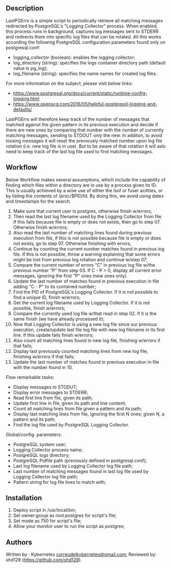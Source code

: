 Description
-----------
LastPGErrs is a simple script to periodically retrieve all matching messages redirected by PostgreSQL's "Logging 
Collector" process. When enabled, this process runs in background, captures log messages sent to STDERR and redirects
them into specific log files that can be rotated. All this works according the following PostgreSQL configuration
parameters found only on postgresql.conf:
* logging_collector (boolean): enables the logging collector;
* log_directory (string): specifies the logs container directory path (default value is pg_log);
* log_filename (string): specifies the name names for created log files.

For more information on the subject, please visit below links:
* https://www.postgresql.org/docs/current/static/runtime-config-logging.html
* https://www.openscg.com/2016/05/helpful-postgresql-logging-and-defaults/

LastPGErrs will therefore keep track of the number of messages that matched against the given pattern in its previous
execution and decide if there are new ones by comparing that number with the number of currently matching messages,
sending to STDOUT only the new. In additon, to avoid loosing messages it will reset the previously matched number upon
log file rotation (i.e. new log file is in use). But to be aware of that rotation it will aslo need to keep track of the
last log file used to find matching messages.

Workflow
--------
Below Workflow makes several assumptions, which include the capability of finding which files within a directory are in
use by a process given its ID. This is usually achieved by a wise use of either the lsof or fuser acilities, or by
listing the contents of /proc/$PID/fd. By doing this, we avoid using dates and timestamps for the search.

01. Make sure that current user is postgres, otherwise finish w/errors;
02. Then read the last log filename used by the Logging Collector from file. If this fails because file is empty or does
    not exists, then go to step 07. Otherwise finish w/errors;
03. Also read the last number of matching lines found during previous execution from file, if this is not possible
    because file is empty or does not exists, go to step 07. Otherwise finishing with errors;
04. Continue by counting the current number matches found in previous log file. If this is not possible, throw a warning
    explaining that some errors might be lost from previous log rotation and continue w/step 07;
05. Compare the current number of errors "C" in previous log file w/the previous number "P" from step 03. If C - P > 0,
    display all current error messages, ignoring the first "P" ones (new ones only).
06. Update the last number of matches found in previous execution in file adding "C - P" to its contained number;
07. Find the PID of PostgreSQL's Logging Collector. If it is not possible to find a unique ID, finish w/errors;
08. Get the current log filename used by Logging Collector. If it is not possible, finish w/errors;
09. Compare the currently used log file w/that read in step 02. If it is the same finish (we have already processed it);
10. Now that Logging Collector is using a new log file since our previous execution, create/update last file log
    file with new log filename in its first line. If this update fails finish w/errors;
11. Also count all matching lines found in new log file, finishing w/errors if that fails;
12. Display last previously counted matching lines from new log file, finishing w/errors if that fails;
13. Update the last number of matches found in previous execution in file with the number found in 10.

Flow remarkable tasks:
* Display messages to STODUT;
* Display error messages to STDERR;
* Read first line from file, given its path;
* Update first line in file, given its path and line content;
* Count all matching lines from file given a pattern and its path;
* Display last matching lines from file, ignoring the first N ones; given N, a pattern and its path;
* Find the log file used by PostgreSQL Logging Collector.

Global/config. parameters:
* PostgreSQL system user;
* Logging Collector process name;
* PostgreSQL logs directory;
* PostgreSQL Pidfile path (previously defined in postgresql.conf);
* Last log filename used by Logging Collector log file path;
* Last number of matching messages found in last log file used by Logging Collector log file path;
* Pattern string for log file lines to match with;

Installation
------------
01. Deploy script in /usr/local/bin;
02. Set owner:group as root:postgres for script's file;
03. Set mode as 750 for script's file;
04. Allow your monitor user to run the script as postgres;

Authors
-------
Written by :  Kybernetes <correodelkybernetes@gmail.com>;
Reviewed by:  shd128 (https://github.com/shd128).
         


